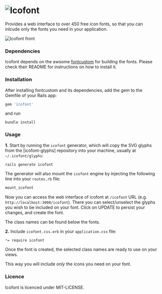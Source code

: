 # ![Icofont](http://lugolabs.com/static/icofont_logo.png)

Provides a web interface to over 450 free icon fonts, so that you can inlcude only the fonts you need in your application.

![Icofont front](http://lugolabs.com/static/icofont_front.png)


### Dependencies

Icofont depends on the awsome [fontcustom]() for building the fonts. Please check their README for instructions on how to install it.


### Installation

After installing fontcustom and its dependencies, add the gem to the Gemfile of your Rails app:

```ruby
gem 'icofont'
```

and run

```shell
bundle install
```


### Usage

**1.** Start by running the `icofont` generator, which will copy the SVG glyphs from the [icofont-glyphs] repository into your machine, usually at `~/.icofont/glyphs`:

```shell
rails generate icofont
```

The generator will also mount the `icofont` engine by injecting the following line into your `routes.rb` file:

```ruby
mount_icofont
 ```

Now you can access the web interface of icofont at `/icofont` URL (e.g. `http://localhost:3000/icofont`). There you can select/unselect the glyphs you wish to be included on your font. Click on UPDATE to persist your changes, and create the font.

The class names can be found below the fonts.

**2.** Include `icofont.css.erb` in your `application.css` file:

```css
*= require icofont
```

Once the font is created, the selected class names are ready to use on your views.

This way you will include _only_ the icons you need on your font.


### Licence

Icofont is licenced under MIT-LICENSE.